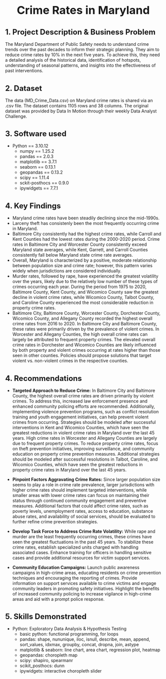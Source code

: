 <h1 style="font-size:36px;"> <div align="center"> <b> Crime Rates in Maryland </b> </div> </h1>

<h1 style="font-size:24px;"> <b> 1. Project Description & Business Problem </b> </h1>
The Maryland Department of Public Safety needs to understand crime trends over the past decades to inform their strategic planning. They aim to reduce crime rates by 10% in the next five years. To achieve this, they need a detailed analysis of the historical data, identification of hotspots, understanding of seasonal patterns, and insights into the effectiveness of past interventions.

<h1 style="font-size:24px;"> <b> 2. Dataset </b> </h1>
The data (MD_Crime_Data.csv) on Maryland crime rates is shared via an .csv file. The dataset contains 1105 rows and 38 columns. The original dataset was provided by Data In Motion through their weekly Data Analyst Challenge. 

<h1 style="font-size:24px;"> <b> 3. Software used </b> </h1>

- Python == 3.10.12
  - numpy == 1.25.2
  - pandas == 2.0.3
  - matplotlib == 3.7.1
  - seaborn == 0.13.1
  - geopandas == 0.13.2
  - scipy == 1.11.4
  - sckit-posthocs == 0.9.0
  - ipywidgets == 7.7.1 

<h1 style="font-size:24px;"> <b> 4. Key Findings </b> </h1>

- Maryland crime rates have been steadily declining since the mid-1990s. <br>
- Larceny theft has consistenly been the most frequently occurring crime in Maryland. <br>
- Baltimore City consistently had the highest crime rates, while Carroll and Kent Counties had the lowest rates during the 2000-2020 period. Crime rates in Baltimore City and Worcester County consistently exceed Maryland state averages, while Kent, Garrett, and Carroll Counties consistently fall below Maryland state crime rate averages. <br>
- Overall, Maryland is characterized by a positive, moderate relationship between population size and crime rate; however, this pattern varies widely when jurisdictions are considered individually. <br>
- Murder rates, followed by rape, have experienced the greatest volatility over the years, likely due to the relatively low number of these types of crimes occurring each year. During the period from 1975 to 2020, Baltimore County, Kent County, and Wicomico County saw the greatest decline in violent crime rates, while Wicomico County, Talbot County, and Caroline County experienced the most considerable reduction in property crime rates. <br>
- Baltimore City, Baltimore County, Worcester County, Dorchester County, Wicomico County, and Allegany County recorded the highest overall crime rates from 2016 to 2020. In Baltimore City and Baltimore County, these rates were primarily driven by the prevalence of violent crimes. In Worcester and Allegany Counties, the high overall crime rates can largely be attributed to frequent property crimes. The elevated overall crime rates in Dorchester and Wicomico Counties are likely influenced by both property and violent crimes occurring at rates higher than those seen in other counties. Policies should propose solutions that target violent vs. non-violent crimes in the respective counties. <br>

<h1 style="font-size:24px;"> <b> 4. Recommendations </b> </h1>

- <b>Targeted Approach to Reduce Crime:</b> In Baltimore City and Baltimore County, the highest overall crime rates are driven primarily by violent crimes. To address this, increased law enforcement presence and enhanced community policing efforts are recommended. Additionally, implementing violence prevention programs, such as conflict resolution training and youth engagement initiatives, can help prevent violent crimes from occurring. Strategies should be modeled after successful interventions in Kent and Wicomico Counties, which have seen the greatest reductions in violent crime rates in Maryland over the last 45 years. High crime rates in Worcester and Allegany Counties are largely due to frequent property crimes. To reduce property crime rates, focus on theft prevention initiatives, improving surveillance, and community education on property crime prevention measures. Additional strategies should be modeled after successful resolutions in Talbot, Caroline, and Wicomico Counties, which have seen the greatest reductions in property crime rates in Maryland over the last 45 years. <br>

- <b>Pinpoint Factors Aggravating Crime Rates:</b> Since larger population size seems to play a role in crime rate prevalence, larger jurisdictions with higher crime rates should implement targeted interventions, while smaller areas with lower crime rates can focus on maintaining their status through continued community engagement and preventive measures. Additional factors that could affect crime rates, such as poverty levels, unemployment rates, access to education, substance abuse rates, and availability of social services, should be evaluated to further refine crime prevention strategies. <br>

- <b>Develop Task Force to Address Crime Rate Volatility:</b> While rape and murder are the least frequently occurring crimes, these crimes have seen the greatest fluctuations in the past 45 years. To stabilize these crime rates, establish specialized units charged with handling associated cases. Enhance training for officers in handling sensitive cases and provide additional resources for victim support services. <br>

- <b>Community Education Campaigns:</b> Launch public awareness campaigns in high-crime areas, educating residents on crime prevention techniques and encouraging the reporting of crimes. Provide information on support services available to crime victims and engage community leaders in promoting safety initiatives. Highlight the benefits of increased community policing to increase vigilance in high-crime areas and aid with a prompt police response. <br>


<h1 style="font-size:24px;"> <b> 5. Skills Demonstrated </b> </h1>

- Python: Exploratory Data Analysis & Hypothesis Testing
  - basic python: functional programming, for loops
  - pandas: shape, nununique, iloc, isnull, describe, mean, append, sort_values, idxmax, groupby, concat, dropna, join, astype
  - matplotlib & seaborn: line chart, area chart, regression plot, heatmap
  - geopandas: choropleth map
  - scipy: shapiro, spearmanr
  - scikit_posthocs: dunn
  - ipywidgets: interactive choropleth slider
  
